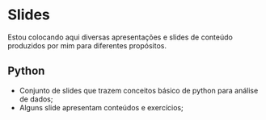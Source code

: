 # Slides
Estou colocando aqui diversas apresentações e slides de conteúdo produzidos por mim para diferentes propósitos.
## Python 
- Conjunto de slides que trazem conceitos básico de python para análise de dados;
- Alguns slide apresentam conteúdos e exercícios;
